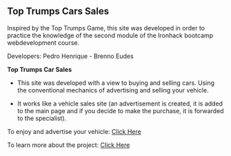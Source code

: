 ## Top Trumps Cars Sales

Inspired by the Top Trumps Game, this site was developed in order to practice the knowledge of the second module of the Ironhack bootcamp webdevelopment course.

Developers: Pedro Henrique - Brenno Eudes

**Top Trumps Car Sales**

- This site was developed with a view to buying and selling cars. Using the conventional mechanics of advertising and selling your vehicle.

- It works like a vehicle sales site (an advertisement is created, it is added to the main page and if you decide to make the purchase, it is forwarded to the specialist).

To enjoy and advertise your vehicle: [Click Here](https://super-trumps-sales.netlify.app/)

To learn more about the project: [Click Here](https://docs.google.com/presentation/d/1ro5FoXMAy4YiQO0Z2ZEBr3W7afcMg2v11gnGBUv1RjE/edit#slide=id.p)
